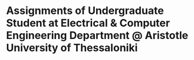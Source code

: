 # Assignments of Undergraduate Student at Electrical & Computer Engineering Department @ Aristotle University of Thessaloniki
